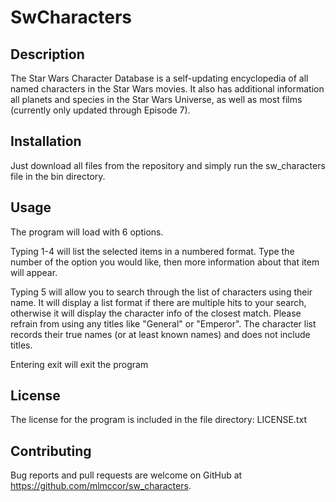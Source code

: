 # SwCharacters

## Description

The Star Wars Character Database is a self-updating encyclopedia of all named characters in the Star Wars movies. It also has additional information all planets and species in the Star Wars Universe, as well as most films (currently only updated through Episode 7).


## Installation

Just download all files from the repository and simply run the sw_characters file in the bin directory.

## Usage

The program will load with 6 options.

Typing 1-4 will list the selected items in a numbered format. Type the number of the option you would like, then more information about that item will appear.

Typing 5 will allow you to search through the list of characters using their name. It will display a list format if there are multiple hits to your search, otherwise it will display the character info of the closest match. Please refrain from using any titles like "General" or "Emperor". The character list records their true names (or at least known names) and does not include titles.

Entering exit will exit the program

## License

The license for the program is included in the file directory: LICENSE.txt


## Contributing

Bug reports and pull requests are welcome on GitHub at https://github.com/mlmccor/sw_characters.
